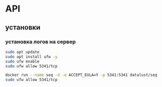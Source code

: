 # API




## установки

### установка логов на сервер 

```bash
sudo apt update
sudo apt install ufw -y
sudo ufw enable
sudo ufw allow 5341/tcp

docker run --name seq -d -e ACCEPT_EULA=Y -p 5341:5341 datalust/seq
sudo ufw allow 5341/tcp


```

